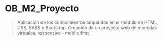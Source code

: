 # OB_M2_Proyecto

> Aplicación de los conocimientos adquiridos en el módulo de HTML, CSS, SASS y Bootstrap.
> Creación de un proyecto web de monedas virtuales, responsive - mobile first.